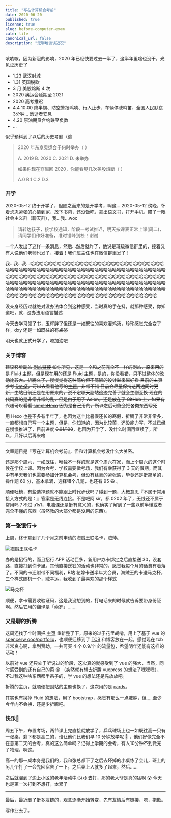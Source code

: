 ```yaml
---
title: "写在计算机会考前"
date: 2020-06-20
published: true
license: true
slug: before-computer-exam
cate: life
canonical_url: false
description: "无聊地谈谈近况"
---
```


咳咳咳，因为新冠的影响，2020 年已经快要过去一半了，这半年里啥也没干，光见证历史了

- 1.23 武汉封城
- 1.31 英国脱欧
- 3 月 美股熔断 4 次
- 2020 奥运会延期至 2021
- 2020 高考推迟
- 4.4 10:00 降半旗、防空警报鸣响、行人止步、车辆停驶鸣笛、全国人民默哀3分钟... 愿逝者安息
- 4.20 原油期货合约跌至负数
- ...

似乎预料到了以后的历史考题（逃

> 2020 年东京奥运会于何时举办（ ）  
>
> A. 2019 B. 2020 C. 2021 D. 未举办
>
> 如果你现在穿越回 2020，你能看见几次美股熔断（ ）
>
> A.0 B.1 C.2 D.3

### 开学

2020-05-12 终于开学了，但随之而来的是开学考，啊这...
2020-05-12 傍晚，怀着忐忑紧张的心情到家，放下书包，还没饭吃，拿出语文书，打开手机，瞄了一眼社会主义群（聊天群），我...我...woc

> 请转达孩子，接学校通知，阶段一考试推迟，明天按课表正常上课(周二)，请同学们作好准备，准时错峰到校！谢谢

一个人发出了这样一条消息，然后...然后就炸了，他说是班级微信群里的，接着又有人说他们老师也发了，接着！我们班主任也在微信群里发了！

我...我...我...哈哈哈哈哈哈哈哈哈哈哈哈哈哈哈哈哈哈哈哈哈哈哈哈哈哈哈哈哈哈哈哈哈哈哈哈哈哈哈哈哈哈哈哈哈哈哈哈哈哈哈哈哈哈哈哈哈哈哈哈哈哈哈哈哈哈哈哈哈哈哈哈哈哈哈哈哈哈哈哈哈哈哈哈哈哈哈哈哈哈哈哈哈哈哈哈哈哈哈哈哈哈哈哈哈哈哈哈哈哈哈哈哈哈哈哈哈哈哈哈哈哈哈哈哈哈哈哈哈哈哈哈哈哈哈哈哈哈哈哈哈哈哈哈哈哈哈哈哈哈哈哈哈哈哈哈哈哈哈哈哈哈哈哈哈哈哈哈哈哈哈哈哈哈哈哈哈哈哈哈哈哈哈哈哈哈哈哈哈哈哈哈哈哈哈哈哈哈哈哈哈哈哈哈哈哈哈哈

没亲身经历过就绝对没办法体会到这种感受，当时真的手在抖，就那种感受，你知道吧，就...没办法用语言描述

今天去学习领了书，玉辉胖了但还是一如既往的喜欢灌鸡汤，珍珍感觉完全变了样，dxy 还是一如既往的~~有点憨~~

明天也就正式开学了，嗯加油吧

### 关于博客

~~建议移步副站 [副站链接](https://blog.royce2003.top/posts/7174.html#关于博客)
如你所见，这是一个和之前完全不一样的副站，原来用的是 Fluid 主题，但是现在用的还是 Fluid 主题，是的，你没看错，只不过整体的改动比较大。折腾久了，慢慢觉得这种简约但不简陋的设计越来越好看
目前的主页参考 [DmxZ](https://dmx.pub)，可以去看看他写的[主题](https://github.com/a2396837/hexo-theme-blank)，非常不错
目前会尽量保持这两边同时更新，主站目前还是在用原来的，说不定哪天副站这边完善了就会主副互换
现在的代码真的是非常非常的乱，但是由于用了 Acion，还是放在了 GitHub 上，如果有兴趣可以看看 [simpleHexo](https://github.com/Royce003/simpleHexo)
因为是自己用的，所以之后可能会把各类东西写死~~

用 Hexo 也差不多有半年了，也因为这个比暑假还长的寒假，折腾了非常非常多，一直都想自己写一个主题，但是，你知道的，因为比较菜，还没能力写，不过已经在慢慢推进了，目前进度 ~~0.01/100~~，也因为开学了，没什么时间再继续了，所以，只好以后再来咯

---

文章题目是『写在计算机会考前』，但和计算机会考没什么大关系。

还是那个周六，一如既往，唯独不一样的就是这个周六在家，而上个周六的这个时候在学校上课。因为会考，学校需要做考场，我们有幸获得了 3 天的假期。而其中有半天我们也需要参加计算机会考，但没有丝毫的紧张感，毕竟还是挺简单的，操作题 60 分，基本拿满，选择错个几题，也还有 95 :laughing: 。

顺便吐槽，有些选择题就不能跟上时代步伐吗？碰到一题，大概意思『不属于常用接入方式的是：』答案是无线连接。不是吧阿 sir，都 0202 年了，无线还不属于常用吗？不过 u1s1，电脑课还是挺有意义的，也确实了解到了一些以前半懂或者完全不懂的东西（虽然教的大部分都是没用的东西）。

### 第一张银行卡

上周，终于拿到了几个月之前申请的海贼王联名卡，贼帅。

![海贼王联名卡](https://rmt.dogedoge.com/fetch/royce/storage/before-computer-exam/01.png?w=1280&fmt=webp)

办的是招行的，而且招行 APP 活动巨多，新用户办卡绑定之后直接送 30，没套路，直接打到你卡里。其他直接送钱的活动也非常的，感觉我每个月的话费有着落了。不同的卡还附带不同福利，B站 花嫁卡送半年大会员，海贼王的卡送马克杯，三个样式随机一个，贼幸运，我收到了最喜欢的那个样式

![马克杯](https://rmt.dogedoge.com/fetch/royce/storage/before-computer-exam/02.png?&fmt=webp)

顺便，拿卡需要收验证码，这是我没想到的，打电话来的时候就告诉要带身份证啊。然后它用的翻译是「索罗」.......

### 又是聊的折腾

这周还找了个时间把 [主页](https://www.royce2003.top) 重新整了下，原来的过于花里胡哨，用上了基于 vue 的 [spencerw ooo/portfolio](https://github.com/spencerwooo/portfolio)，也顺便迁移到了 [TCB](https://cloud.tencent.com/product/tcb) 和博客放在一起。感觉现在 tcb 非常良心啊，拿到赞助，一共可买 4 个 0.9/个 的流量包，希望明年还能有这样的活动！

以前对 vue 还只处于听说过的阶段，这次真的就感受到了 vue 的强大，当然，同时感受到的还有自己的菜 :cry:  （突然就有想去折腾 vuepress 的想法了嘿嘿嘿），不过我这种啥东西都半吊子的，学 vue 的想法还是先放放吧。

折腾的主页，就顺便把副站的主题也换了，这次用的是 [cards](https://github.com/ChrAlpha/hexo-theme-cards)。

其实也有换掉 Fluid 的想法，用了 bootstrap，感觉有那么一点臃肿，但.....至少今年内不会换，还是少折腾吧。

### 快乐🏓

周五下午，布置考场，两节课上完直接就放学了，乒乓球场上也一如既往高一只有一张桌，剩下都是高二的，谁让他们比我们早 10 分钟放学呢 :imp: ，他们好像完全不在意第二天的会考，真的这么简单吗？记得上学期的会考，有人10分钟不到做完了物理，啊这。

高一的那一桌本身是我们的，我和张总都下了之后去坏掉的小桌练了会儿，班上的另几个打了一会先回宿舍了一下，之后桌上人就多了起来，然后......

之后就溜到了边上小区的老年活动中心(x) 去打，那的老大爷是真的猛啊 :dizzy_face: 今天也是第一次打到不想打，太累了

---

最后，最近删了挺多友链的，观念逐渐开始转变，先有友情后有链接，嗯，抱歉。

写作业去了。
